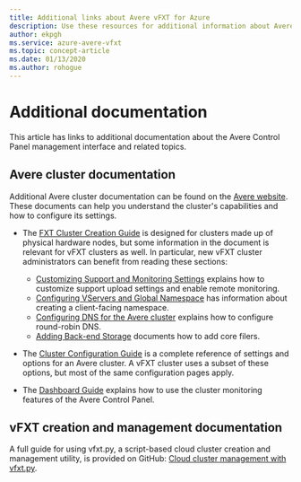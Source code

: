 ```yaml
---
title: Additional links about Avere vFXT for Azure
description: Use these resources for additional information about Avere vFXT for Azure, including Avere cluster documentation and vFXT management documentation.
author: ekpgh
ms.service: azure-avere-vfxt
ms.topic: concept-article
ms.date: 01/13/2020
ms.author: rohogue
---
```


# Additional documentation

This article has links to additional documentation about the Avere Control Panel management interface and related topics.

## Avere cluster documentation

Additional Avere cluster documentation can be found on the [Avere website](https://azure.github.io/Avere/). These documents can help you understand the cluster's capabilities and how to configure its settings.

* The [FXT Cluster Creation Guide](https://azure.github.io/Avere/#fxt_cluster) is designed for clusters made up of physical hardware nodes, but some information in the document is relevant for vFXT clusters as well. In particular, new vFXT cluster administrators can benefit from reading these sections:
  * [Customizing Support and Monitoring Settings](https://azure.github.io/Avere/legacy/create_cluster/4_8/html/config_support.html#config-support) explains how to customize support upload settings and enable remote monitoring.
  * [Configuring VServers and Global Namespace](https://azure.github.io/Avere/legacy/create_cluster/4_8/html/config_vserver.html#config-vserver) has information about creating a client-facing namespace.
  * [Configuring DNS for the Avere cluster](https://azure.github.io/Avere/legacy/create_cluster/4_8/html/config_network.html#dns-overview) explains how to configure round-robin DNS.
  * [Adding Back-end Storage](https://azure.github.io/Avere/legacy/create_cluster/4_8/html/config_core_filer.html#add-core-filer) documents how to add core filers.

* The [Cluster Configuration Guide](https://azure.github.io/Avere/#operations) is a complete reference of settings and options for an Avere cluster. A vFXT cluster uses a subset of these options, but most of the same configuration pages apply.

* The [Dashboard Guide](https://azure.github.io/Avere/#operations) explains how to use the cluster monitoring features of the Avere Control Panel.

## vFXT creation and management documentation

A full guide for using vfxt.py, a script-based cloud cluster creation and management utility, is provided on GitHub: [Cloud cluster management with vfxt.py](https://github.com/Azure/AvereSDK/blob/master/docs/README.md).
